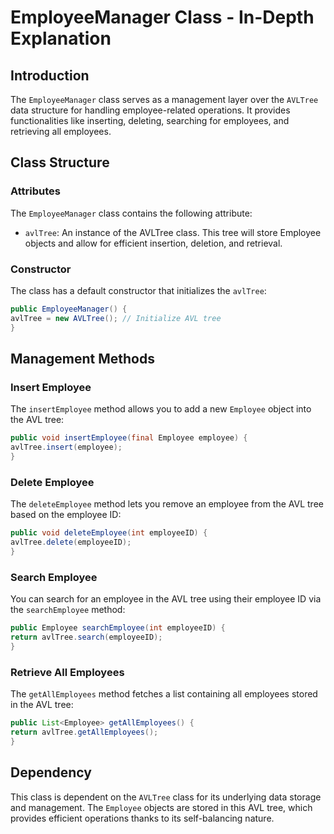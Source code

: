# EmployeeManager Class - In-Depth Explanation

## Introduction

The `EmployeeManager` class serves as a management layer over the `AVLTree` data structure for handling employee-related operations. It provides functionalities like inserting, deleting, searching for employees, and retrieving all employees.

## Class Structure

### Attributes

The `EmployeeManager` class contains the following attribute:

- `avlTree`: An instance of the AVLTree class. This tree will store Employee objects and allow for efficient insertion, deletion, and retrieval.

### Constructor

The class has a default constructor that initializes the `avlTree`:

```java
public EmployeeManager() {
avlTree = new AVLTree(); // Initialize AVL tree
}
```

## Management Methods

### Insert Employee

The `insertEmployee` method allows you to add a new `Employee` object into the AVL tree:

```java
public void insertEmployee(final Employee employee) {
avlTree.insert(employee);
}
```

### Delete Employee

The `deleteEmployee` method lets you remove an employee from the AVL tree based on the employee ID:

```java
public void deleteEmployee(int employeeID) {
avlTree.delete(employeeID);
}
```

### Search Employee

You can search for an employee in the AVL tree using their employee ID via the `searchEmployee` method:

```java
public Employee searchEmployee(int employeeID) {
return avlTree.search(employeeID);
}
```

### Retrieve All Employees

The `getAllEmployees` method fetches a list containing all employees stored in the AVL tree:

```java
public List<Employee> getAllEmployees() {
return avlTree.getAllEmployees();
}
```

## Dependency

This class is dependent on the `AVLTree` class for its underlying data storage and management. The `Employee` objects are stored in this AVL tree, which provides efficient operations thanks to its self-balancing nature.
